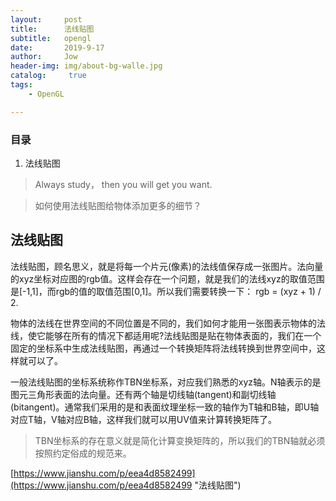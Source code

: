 ```yaml
---
layout:     post
title:      法线贴图
subtitle:   opengl
date:       2019-9-17
author:     Jow
header-img: img/about-bg-walle.jpg
catalog: 	 true 
tags:
    - OpenGL

---
```


### 目录
1. 法线贴图


> Always study， then you will get you want.

> 如何使用法线贴图给物体添加更多的细节？

## 法线贴图
法线贴图，顾名思义，就是将每一个片元(像素)的法线值保存成一张图片。法向量的xyz坐标对应图的rgb值。这样会存在一个问题，就是我们的法线xyz的取值范围是[-1,1]，而rgb的值的取值范围[0,1]。所以我们需要转换一下： rgb = (xyz + 1) / 2.

物体的法线在世界空间的不同位置是不同的，我们如何才能用一张图表示物体的法线，使它能够在所有的情况下都适用呢?法线贴图是贴在物体表面的，我们在一个固定的坐标系中生成法线贴图，再通过一个转换矩阵将法线转换到世界空间中，这样就可以了。

一般法线贴图的坐标系统称作TBN坐标系，对应我们熟悉的xyz轴。N轴表示的是图元三角形表面的法向量。还有两个轴是切线轴(tangent)和副切线轴(bitangent)。通常我们采用的是和表面纹理坐标一致的轴作为T轴和B轴，即U轴对应T轴，V轴对应B轴，这样我们就可以用UV值来计算转换矩阵了。

> TBN坐标系的存在意义就是简化计算变换矩阵的，所以我们的TBN轴就必须按照约定俗成的规范来。

[https://www.jianshu.com/p/eea4d8582499](https://www.jianshu.com/p/eea4d8582499 "法线贴图")